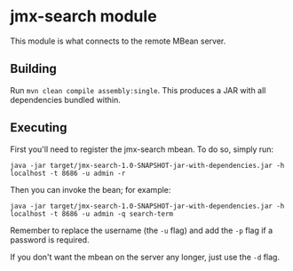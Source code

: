# jmx-search module

This module is what connects to the remote MBean server.

## Building

Run `mvn clean compile assembly:single`. This produces a JAR with all dependencies bundled within. 

## Executing

First you'll need to register the jmx-search mbean. To do so, simply run:

    java -jar target/jmx-search-1.0-SNAPSHOT-jar-with-dependencies.jar -h localhost -t 8686 -u admin -r

Then you can invoke the bean; for example:

	java -jar target/jmx-search-1.0-SNAPSHOT-jar-with-dependencies.jar -h localhost -t 8686 -u admin -q search-term

Remember to replace the username (the `-u` flag) and add the `-p` flag if a password is required.

If you don't want the mbean on the server any longer, just use the `-d` flag.
